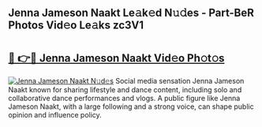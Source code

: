 ## Jenna Jameson Naakt Le𝚊k𝚎d N𝚞𝚍es - Part-BeR Photos Vid𝚎o Le𝚊ks zc3V1

# <h2><a href="http://fb943n.evod.top/?m=Jenna+Jameson+Naakt">🔗 👉🔴 Jenna Jameson Naakt Vid𝚎o Ph𝚘t𝚘s</a></h2>

[![Jenna Jameson Naakt N𝚞d𝚎s](https://i.imgur.com/8V9OHl7.gif)](http://fb943n.evod.top/?m=Jenna+Jameson+Naakt)
Social media sensation Jenna Jameson Naakt known for sharing lifestyle and dance content, including solo and collaborative dance performances and vlogs. A public figure like Jenna Jameson Naakt, with a large following and a strong voice, can shape public opinion and influence policy. 
